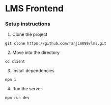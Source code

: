 # LMS Frontend

### Setup instructions

1. Clone the project

```
git clone https://github.com/Tanjim099/lms.git
```

2. Move into the directory

```
cd client
```

3. Install dependencies

```
npm i
```

4. Run the server

```
npm run dev
```
